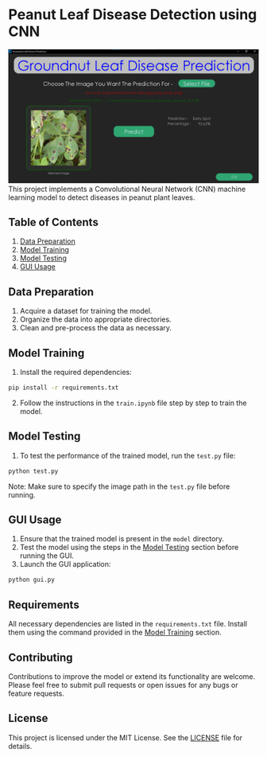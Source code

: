 # Peanut Leaf Disease Detection using CNN

![alt text](image.png)
This project implements a Convolutional Neural Network (CNN) machine learning model to detect diseases in peanut plant leaves.

## Table of Contents

1. [Data Preparation](#data-preparation)
2. [Model Training](#model-training)
3. [Model Testing](#model-testing)
4. [GUI Usage](#gui-usage)

## Data Preparation

1. Acquire a dataset for training the model.
2. Organize the data into appropriate directories.
3. Clean and pre-process the data as necessary.

## Model Training

1. Install the required dependencies:
```bash
pip install -r requirements.txt
```
2. Follow the instructions in the `train.ipynb` file step by step to train the model.

## Model Testing

1. To test the performance of the trained model, run the `test.py` file:
```bash
python test.py
```
Note: Make sure to specify the image path in the `test.py` file before running.

## GUI Usage

1. Ensure that the trained model is present in the `model` directory.
2. Test the model using the steps in the [Model Testing](#model-testing) section before running the GUI.
3. Launch the GUI application:
```bash
python gui.py
```

## Requirements

All necessary dependencies are listed in the `requirements.txt` file. Install them using the command provided in the [Model Training](#model-training) section.

## Contributing

Contributions to improve the model or extend its functionality are welcome. Please feel free to submit pull requests or open issues for any bugs or feature requests.

## License
This project is licensed under the MIT License. See the [LICENSE](LICENSE) file for details.